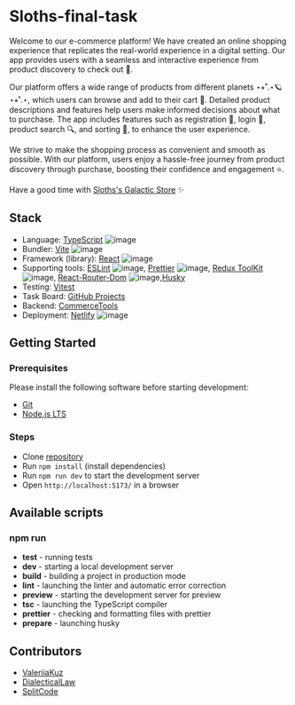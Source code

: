 # Sloths-final-task

Welcome to our e-commerce platform! We have created an online shopping experience that replicates the real-world experience in a digital setting. Our app provides users with a seamless and interactive experience from product discovery to check out 🚀.

Our platform offers a wide range of products from different planets ⋆⭒˚.⋆🪐 ⋆⭒˚.⋆, which users can browse and add to their cart 🛒. Detailed product descriptions and features help users make informed decisions about what to purchase. The app includes features such as registration 📝, login 🔐, product search 🔍, and sorting 📶, to enhance the user experience.

We strive to make the shopping process as convenient and smooth as possible. With our platform, users enjoy a hassle-free journey from product discovery through purchase, boosting their confidence and engagement ⭐.

Have a good time with [Sloths's Galactic Store](https://sloth-galactic-store.netlify.app/) ✨

## Stack

- Language: [TypeScript](https://www.typescriptlang.org/) ![image](https://img.shields.io/badge/TypeScript-007ACC?style=for-the-badge&logo=typescript&logoColor=white)
- Bundler: [Vite](https://vitejs.dev/) ![image](https://img.shields.io/badge/Vite-B73BFE?style=for-the-badge&logo=vite&logoColor=FFD62E)
- Framework (library): [React](https://react.dev/) ![image](https://img.shields.io/badge/React-20232A?style=for-the-badge&logo=react&logoColor=61DAFB)
- Supporting tools: [ESLint](https://eslint.org/) ![image](https://img.shields.io/badge/eslint-3A33D1?style=for-the-badge&logo=eslint&logoColor=white), [Prettier](https://prettier.io/) ![image](https://img.shields.io/badge/prettier-1A2C34?style=for-the-badge&logo=prettier&logoColor=F7BA3E), [Redux ToolKit](https://redux-toolkit.js.org/) ![image](https://img.shields.io/badge/Redux-593D88?style=for-the-badge&logo=redux&logoColor=white), [React-Router-Dom](https://reactrouter.com/) ![image](https://img.shields.io/badge/React_Router-CA4245?style=for-the-badge&logo=react-router&logoColor=white),[Husky](https://typicode.github.io/husky/)
- Testing: [Vitest](https://vitest.dev/)
- Task Board: [GitHub Projects](https://docs.github.com/en/issues/planning-and-tracking-with-projects/learning-about-projects/about-projects)
- Backend: [CommerceTools](https://docs.commercetools.com/docs/)
- Deployment: [Netlify](https://www.netlify.com/) ![image](https://img.shields.io/badge/Netlify-00C7B7?style=for-the-badge&logo=netlify&logoColor=white)

## Getting Started

### Prerequisites

Please install the following software before starting development:

- [Git](https://git-scm.com/downloads)
- [Node.js LTS](https://nodejs.org/en/download/)

### Steps

- Clone [repository](https://github.com/DialecticalLaw/sloths-final-task/)
- Run `npm install` (install dependencies)
- Run `npm run dev` to start the development server
- Open `http://localhost:5173/` in a browser

## Available scripts

### **npm run**

- **test** - running tests
- **dev** - starting a local development server
- **build** - building a project in production mode
- **lint** - launching the linter and automatic error correction
- **preview** - starting the development server for preview
- **tsc** - launching the TypeScript compiler
- **prettier** - checking and formatting files with prettier
- **prepare** - launching husky

## Contributors

- [ValeriiaKuz](https://github.com/ValeriiaKuz)
- [DialecticalLaw](https://github.com/DialecticalLaw)
- [SplitCode](https://github.com/SplitCode)
